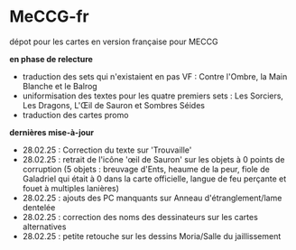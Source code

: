 # MeCCG-fr

dépot pour les cartes en version française pour MECCG 

__en phase de relecture__

* traduction des sets qui n'existaient en pas VF : Contre l'Ombre, la Main Blanche et le Balrog
* uniformisation des textes pour les quatre premiers sets : Les Sorciers, Les Dragons, L'Œil de Sauron et Sombres Séides
* traduction des cartes promo

__dernières mise-à-jour__

* 28.02.25 : Correction du texte sur 'Trouvaille'
* 28.02.25 : retrait de l'icône 'œil de Sauron' sur les objets à 0 points de corruption (5 objets : breuvage d'Ents, heaume de la peur, fiole de Galadriel qui était à 0 dans la carte officielle, langue de feu perçante et fouet à multiples lanières)
* 28.02.25 : ajouts des PC manquants sur Anneau d'étranglement/lame dentelée
* 28.02.25 : correction des noms des dessinateurs sur les cartes alternatives
* 28.02.25 : petite retouche sur les dessins Moria/Salle du jaillissement




